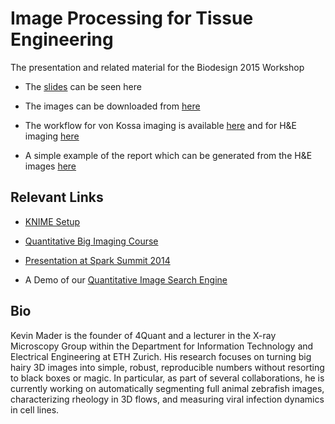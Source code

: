 

# Image Processing for Tissue Engineering 

The presentation and related material for the Biodesign 2015 Workshop
- The [slides](https://rawgit.com/4Quant/Biodesign-Imaging-Workshop-2015/master/slides.html) can be seen here

- The images can be downloaded from [here](https://www.dropbox.com/sh/2sqcxb10cj60rdl/AAAc7ZXb1O0Zci0atBiyb-1Ka?dl=0)
- The workflow for von Kossa imaging is available [here](VK_Analysis.zip?raw=true) and for H&E imaging [here](H_E_Analysis.zip?raw=true)


- A simple example of the report which can be generated from the H&E images [here](Example-Report.pdf?raw=true)


## Relevant Links

- [KNIME Setup](https://github.com/kmader/Quantitative-Big-Imaging-2015/wiki/KNIME-Setup)

- [Quantitative Big Imaging Course](http://kmader.github.io/Quantitative-Big-Imaging-2015/)
- [Presentation at Spark Summit 2014](http://4quant.com/spark-summit-2014-presentation)
- A Demo of our [Quantitative Image Search Engine](https://kmader.shinyapps.io/SearchMachineDemo)

## Bio
Kevin Mader is the founder of 4Quant and a lecturer in the X-ray Microscopy Group within the Department for Information Technology and Electrical Engineering at ETH Zurich. His research focuses on turning big hairy 3D images into simple, robust, reproducible numbers without resorting to black boxes or magic. In particular, as part of several collaborations, he is currently working on automatically segmenting full animal zebrafish images, characterizing rheology in 3D flows, and measuring viral infection dynamics in cell lines.



